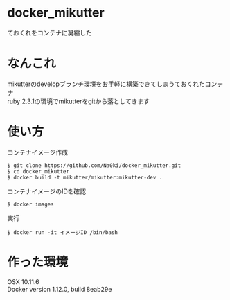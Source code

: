 # docker_mikutter
ておくれをコンテナに凝縮した

# なんこれ
mikutterのdevelopブランチ環境をお手軽に構築できてしまうておくれたコンテナ  
ruby 2.3.1の環境でmikutterをgitから落としてきます

# 使い方
コンテナイメージ作成
```
$ git clone https://github.com/Na0ki/docker_mikutter.git
$ cd docker_mikutter
$ docker build -t mikutter/mikutter:mikutter-dev .
```

コンテナイメージのIDを確認
```
$ docker images
```

実行
```
$ docker run -it イメージID /bin/bash
```

# 作った環境
OSX 10.11.6  
Docker version 1.12.0, build 8eab29e
